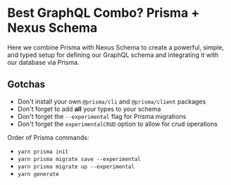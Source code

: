 # Best GraphQL Combo? Prisma + Nexus Schema

Here we combine Prisma with Nexus Schema to create a powerful, simple, and typed setup for defining our GraphQL schema and integrating it with our database via Prisma.

## Gotchas

- Don't install your own `@prisma/cli` and `@prisma/client` packages
- Don't forget to add **all** your types to your schema
- Don't forget the `--experimental` flag for Prisma migrations
- Don't forget the `experimentalCRUD` option to allow for crud operations

Order of Prisma commands:

- `yarn prisma init`
- `yarn prisma migrate save --experimental`
- `yarn prisma migrate up --experimental`
- `yarn generate`
